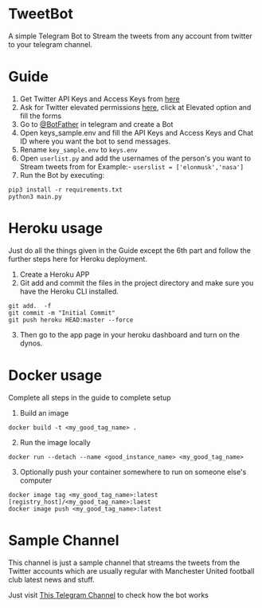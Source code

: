 # TweetBot

A simple Telegram Bot to Stream the tweets from any account from twitter to your telegram channel.  

# Guide
1. Get Twitter API Keys and Access Keys from [here](https://developer.twitter.com/en)
2. Ask for Twitter elevated permissions [here](https://developer.twitter.com/en/portal/products/essential), click at Elevated option and fill the forms
3. Go to [@BotFather](https://t.me/botfather) in telegram and create a Bot
4. Open keys_sample.env and fill the API Keys and Access Keys and Chat ID where you want the bot to send messages.
5. Rename `key_sample.env` to `keys.env`
6. Open `userlist.py` and add the usernames of the person's you want to Stream tweets from for Example:- `userslist = ['elonmusk','nasa']`
7. Run the Bot by executing:
```
pip3 install -r requirements.txt
python3 main.py
```
# Heroku usage
Just do all the things given in the Guide except the 6th part and follow the further steps here for Heroku deployment.
1. Create a Heroku APP
2. Git add and commit the files in the project directory and make sure you have the Heroku CLI installed.
```
git add.  -f
git commit -m "Initial Commit"
git push heroku HEAD:master --force
```
3. Then go to the app page in your heroku dashboard and turn on the dynos.

# Docker usage
Complete all steps in the guide to complete  setup

1. Build an image
```
docker build -t <my_good_tag_name> .
```
2. Run the image locally
```
docker run --detach --name <good_instance_name> <my_good_tag_name>
```
3. Optionally push your container somewhere to run on someone else's computer
```
docker image tag <my_good_tag_name>:latest [registry_host]/<my_good_tag_name>:laest
docker image push <my_good_tag_name>:latest
```


# Sample Channel
This channel is just a sample channel that streams the tweets from the Twitter accounts which are usually regular with Manchester United football club latest news and stuff.

Just visit [This Telegram Channel](https://t.me/notachannelyouwannavisitv2) to check how the bot works
